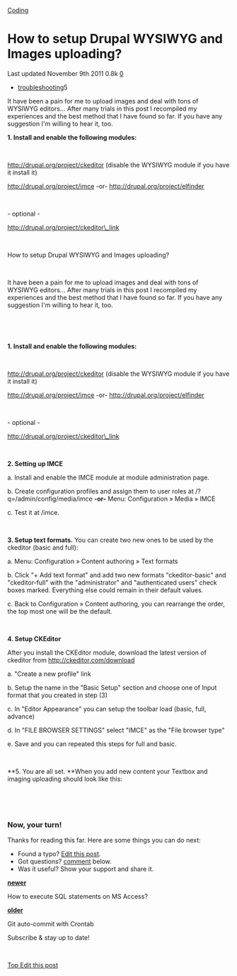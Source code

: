 



<a href="/categories/coding/" class="category-link">Coding</a>

How to setup Drupal WYSIWYG and Images uploading?
=================================================

<span title="Last time this post was updated"> Last updated November 9th 2011 </span> <span class="m-x-2" title="Pageviews"> 0.8k </span> <span class="m-x-2" title="Click to go to the comments section"> [ <span class="disqus-comment-count" data-disqus-url="https://adrianmejia.com/how-to-setup-drupal-wysiwyg-and-images-uploading/">0</span>](#disqus_thread) </span>

-   <a href="/tags/troubleshooting/" class="tag-list-link">troubleshooting</a><span class="tag-list-count">5</span>

It have been a pain for me to upload images and deal with tons of WYSIWYG editors... After many trials in this post I recompiled my experiences and the best method that I have found so far. If you have any suggestion I'm willing to hear it, too.

<span id="more"></span>

**1. Install and enable the following modules:**

 

http://drupal.org/project/ckeditor (disable the WYSIWYG module if you have it install it)

http://drupal.org/project/imce -or- http://drupal.org/project/elfinder

 

\- optional -

http://drupal.org/project/ckeditor\_link

 

How to setup Drupal WYSIWYG and Images uploading?

 

It have been a pain for me to upload images and deal with tons of WYSIWYG editors... After many trials in this post I recompiled my experiences and the best method that I have found so far. If you have any suggestion I'm willing to hear it, too.

 

 

**1. Install and enable the following modules:**

 

http://drupal.org/project/ckeditor (disable the WYSIWYG module if you have it install it)

http://drupal.org/project/imce -or- http://drupal.org/project/elfinder

 

\- optional -

http://drupal.org/project/ckeditor\_link

 

**2. Setting up IMCE**

a. Install and enable the IMCE module at module administration page.

b. Create configuration profiles and assign them to user roles at /?q=/admin/config/media/imce **-or-** Menu: Configuration » Media » IMCE 

c. Test it at /imce.

 

**3. Setup text formats.** You can create two new ones to be used by the ckeditor (basic and full):

a. Menu: Configuration » Content authoring » Text formats

b. Click "+ Add text format" and add two new formats "ckeditor-basic" and "ckeditor-full" with the "administrator" and "authenticated users" check boxes marked. Everything else could remain in their default values.

c. Back to Configuration » Content authoring, you can rearrange the order, the top most one will be the default.

 

**4. Setup CKEditor**

After you install the CKEditor module, download the latest version of ckeditor from http://ckeditor.com/download

a. "Create a new profile" link

b. Setup the name in the "Basic Setup" section and choose one of Input format that you created in step (3)

c. In "Editor Appearance" you can setup the toolbar load (basic, full, advance)

d. In "FILE BROWSER SETTINGS" select "IMCE" as the "File browser type"

e. Save and you can repeated this steps for full and basic.

 

**5. You are all set. **When you add new content your Textbox and imaging uploading should look like this:

 

 

### Now, your turn!

Thanks for reading this far. Here are some things you can do next:

-   Found a typo? [Edit this post](https://github.com/amejiarosario/amejiarosario.github.io/edit/source/source/_posts/2011-11-09-how-to-setup-drupal-wysiwyg-and-images-uploading.md).
-   Got questions? [comment](#comments-section) below.
-   Was it useful? Show your support and share it.



<a href="/how-to-execute-sql-statements-on-ms-access/" class="article-nav-newer"><strong><em></em> newer</strong></a>

How to execute SQL statements on MS Access?

<a href="/git-auto-commit-with-crontab/" class="article-nav-older"><strong>older <em></em></strong></a>

Git auto-commit with Crontab

Subscribe & stay up to date!

 









[<span id="back-to-top" title="Go back to the top of this page"> Top </span>](#) <a href="#" class="p-x-3" title="Improve this post"><em></em> Edit this post</a>


